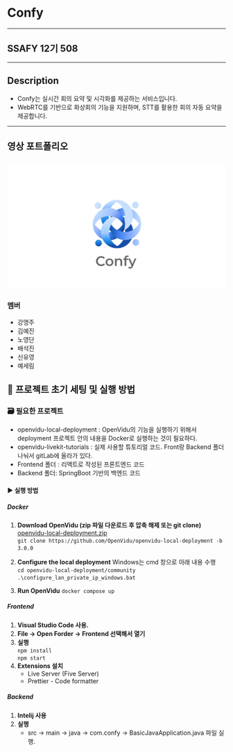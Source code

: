 # Confy
---
## SSAFY 12기 508
---
## Description
- Confy는 실시간 회의 요약 및 시각화를 제공하는 서비스입니다. 
- WebRTC를 기반으로 화상회의 기능을 지원하며, STT를 활용한 회의 자동 요약을 제공합니다. 
---
## 영상 포트폴리오
[![Watch the video](images/thumbnail.png)](https://youtu.be/LS8G4rlMbOE)
---
### 멤버
- 강명주
- 김예진
- 노영단
- 배석진
- 신유영
- 예세림

## 💫 **프로젝트 초기 세팅 및 실행 방법**
### 🗃️ 필요한 프로젝트
- openvidu-local-deployment : OpenVidu의 기능을 실행하기 위해서 deployment 프로젝트 안의 내용을 Docker로 실행하는 것이 필요하다.
- openvidu-livekit-tutorials : 실제 사용할 튜토리얼 코드. Front랑 Backend 폴더 나눠서 gitLab에 올라가 있다.
- Frontend 폴더 : 리액트로 작성된 프론트엔드 코드
- Backend 폴더: SpringBoot 기반의 백엔드 코드
#### ▶️ 실행 방법
##### ***Docker***

1. **Download OpenVidu (zip 파일 다운로드 후 압축 해제 또는 git clone)** <br>
[openvidu-local-deployment.zip](https://prod-files-secure.s3.us-west-2.amazonaws.com/6aac2e38-abea-49a5-853b-95050f9e0fc9/e9271368-16f9-4ac7-9809-4b9dad0581ee/openvidu-local-deployment.zip) <br>
`git clone https://github.com/OpenVidu/openvidu-local-deployment -b 3.0.0`

2. **Configure the local deployment**
Windows는 cmd 창으로 아래 내용 수행<br>
`cd openvidu-local-deployment/community`<br>
`.\configure_lan_private_ip_windows.bat`

3. **Run OpenVidu**
`docker compose up`
            
##### ***Frontend***
1. **Visual Studio Code 사용.**
2. **File → Open Forder → Frontend 선택해서 열기**
3. **실행**<br>
    `npm install`<br>
    `npm start`
4. **Extensions 설치**
    - Live Server (Five Server)
    - Prettier - Code formatter
##### ***Backend***
1. **Intelij 사용**
2. **실행**
    - src → main → java → com.confy → BasicJavaApplication.java 파일 실행.
